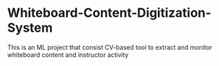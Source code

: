 # Whiteboard-Content-Digitization-System
This is an ML project that consist  CV-based tool to extract and monitor whiteboard content and instructor activity
